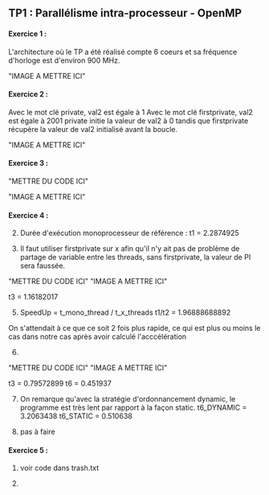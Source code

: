 ## TP1 : Parallélisme intra-processeur - OpenMP

#### Exercice 1 :

L'architecture où le TP a été réalisé compte 6 coeurs et sa fréquence d'horloge est d'environ 900 MHz.

"IMAGE A METTRE ICI"

#### Exercice 2 :

Avec le mot clé private, val2 est égale à 1
Avec le mot clé firstprivate, val2 est égale à 2001
private initie la valeur de val2 à 0 tandis que firstprivate récupère la valeur de val2 initialisé avant la boucle.

"IMAGE A METTRE ICI"

#### Exercice 3 :

"METTRE DU CODE ICI"

"IMAGE A METTRE ICI"

#### Exercice 4 :

2. Durée d'exécution monoprocesseur de référence :
t1 = 2.2874925

4. Il faut utiliser firstprivate sur x afin qu'il n'y ait pas de problème de partage de variable entre les threads, sans firstprivate, la valeur de PI sera faussée.

"METTRE DU CODE ICI"
"IMAGE A METTRE ICI"

t3 = 1.16182017

5. SpeedUp = t_mono_thread / t_x_threads
t1/t2 = 1.96888688892

On s'attendait à ce que ce soit 2 fois plus rapide, ce qui est plus ou moins le cas dans notre cas après avoir calculé l'acccélération

6.
"METTRE DU CODE ICI"
"IMAGE A METTRE ICI"

t3 = 0.79572899
t6 = 0.451937

7. On remarque qu'avec la stratégie d'ordonnancement dynamic, le programme est très lent par rapport à la façon static.
t6_DYNAMIC = 3.2063438
t6_STATIC = 0.510638

8. pas à faire

#### Exercice 5 :

1. voir code dans trash.txt

2. 